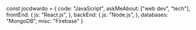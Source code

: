 const jocdwardo = {
    code: "JavaScript",
    askMeAbout: ["web dev", "tech"],
        frontEnd: {
            js: "React.js",
        },
        backEnd: {
            js: "Node.js",
        },
        databases: "MongoDB",
        misc: "Firebase"
}
